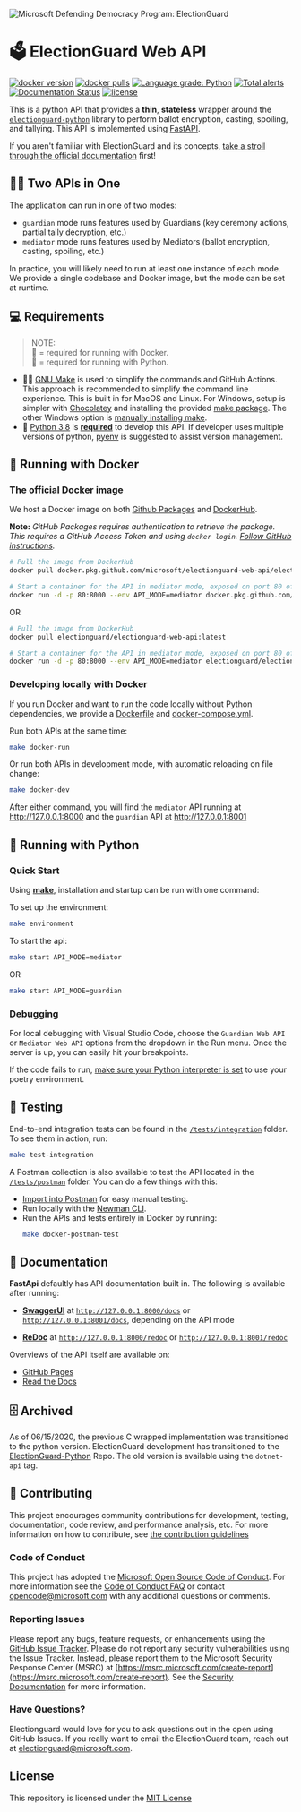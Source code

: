 ![Microsoft Defending Democracy Program: ElectionGuard](https://raw.githubusercontent.com/microsoft/electionguard-web-api/main/images/electionguard-banner.svg)

# 🗳️ ElectionGuard Web API

[![docker version](https://img.shields.io/docker/v/electionguard/electionguard-web-api)](https://hub.docker.com/r/electionguard/electionguard-web-api) [![docker pulls](https://img.shields.io/docker/pulls/electionguard/electionguard-web-api)](https://hub.docker.com/r/electionguard/electionguard-web-api) [![Language grade: Python](https://img.shields.io/lgtm/grade/python/g/microsoft/electionguard-web-api.svg?logo=lgtm&logoWidth=18)](https://lgtm.com/projects/g/microsoft/electionguard-web-api/context:python) [![Total alerts](https://img.shields.io/lgtm/alerts/g/microsoft/electionguard-web-api.svg?logo=lgtm&logoWidth=18)](https://lgtm.com/projects/g/microsoft/electionguard-web-api/alerts/) [![Documentation Status](https://readthedocs.org/projects/electionguard-web-api/badge/?version=latest)](https://electionguard-web-api.readthedocs.io) [![license](https://img.shields.io/github/license/microsoft/electionguard-web-api)](LICENSE)

This is a python API that provides a **thin**, **stateless** wrapper around the [`electionguard-python`](https://github.com/microsoft/electionguard-python) library to perform ballot encryption, casting, spoiling, and tallying. This API is implemented using [FastAPI](https://fastapi.tiangolo.com/#interactive-api-docs).

If you aren't familiar with ElectionGuard and its concepts, [take a stroll through the official documentation](https://microsoft.github.io/electionguard-python/) first!

## 👯‍♀️ Two APIs in One

The application can run in one of two modes:

- `guardian` mode runs features used by Guardians (key ceremony actions, partial tally decryption, etc.)
- `mediator` mode runs features used by Mediators (ballot encryption, casting, spoiling, etc.)

In practice, you will likely need to run at least one instance of each mode. We provide a single codebase and Docker image, but the mode can be set at runtime.

## 💻 Requirements

> NOTE:<br>
> 🐳 = required for running with Docker.<br>
> 🐍 = required for running with Python.

- 🐳🐍 [GNU Make](https://www.gnu.org/software/make/manual/make.html) is used to simplify the commands and GitHub Actions. This approach is recommended to simplify the command line experience. This is built in for MacOS and Linux. For Windows, setup is simpler with [Chocolatey](https://chocolatey.org/install) and installing the provided [make package](https://chocolatey.org/packages/make). The other Windows option is [manually installing make](http://gnuwin32.sourceforge.net/packages/make.htm).
- 🐍 [Python 3.8](https://www.python.org/downloads/) is <ins>**required**</ins> to develop this API. If developer uses multiple versions of python, [pyenv](https://github.com/pyenv/pyenv) is suggested to assist version management.

## 🐳 Running with Docker

### The official Docker image

We host a Docker image on both [Github Packages](https://github.com/microsoft/electionguard-web-api/packages/397920) and [DockerHub](https://hub.docker.com/r/electionguard/electionguard-web-api).

**Note:** _GitHub Packages requires authentication to retrieve the package. This requires a GitHub Access Token and using `docker login`. [Follow GitHub instructions](https://docs.github.com/en/packages/using-github-packages-with-your-projects-ecosystem/configuring-docker-for-use-with-github-packages#authenticating-with-a-personal-access-token)._

```bash
# Pull the image from DockerHub
docker pull docker.pkg.github.com/microsoft/electionguard-web-api/electionguard-web-api:main

# Start a container for the API in mediator mode, exposed on port 80 of the host machine
docker run -d -p 80:8000 --env API_MODE=mediator docker.pkg.github.com/microsoft/electionguard-web-api/electionguard-web-api:main
```

OR

```bash
# Pull the image from DockerHub
docker pull electionguard/electionguard-web-api:latest

# Start a container for the API in mediator mode, exposed on port 80 of the host machine
docker run -d -p 80:8000 --env API_MODE=mediator electionguard/electionguard-web-api:latest
```

### Developing locally with Docker

If you run Docker and want to run the code locally without Python dependencies, we provide a [Dockerfile](Dockerfile) and [docker-compose.yml](docker-compose.yml).

Run both APIs at the same time:

```bash
make docker-run
```

Or run both APIs in development mode, with automatic reloading on file change:

```bash
make docker-dev
```

After either command, you will find the `mediator` API running at http://127.0.0.1:8000 and the `guardian` API at http://127.0.0.1:8001

## 🐍 Running with Python

### Quick Start

Using [**make**](https://www.gnu.org/software/make/manual/make.html), installation and startup can be run with one command:

To set up the environment:

```bash
make environment
```

To start the api:

```bash
make start API_MODE=mediator
```

OR

```bash
make start API_MODE=guardian
```

### Debugging

For local debugging with Visual Studio Code, choose the `Guardian Web API` or `Mediator Web API` options from the dropdown in the Run menu. Once the server is up, you can easily hit your breakpoints.

If the code fails to run, [make sure your Python interpreter is set](https://code.visualstudio.com/docs/python/environments) to use your poetry environment.

## 🧪 Testing

End-to-end integration tests can be found in the [`/tests/integration`](/tests/integration) folder.  To see them in action, run:

```bash
make test-integration
```

A Postman collection is also available to test the API located in the [`/tests/postman`](/tests/postman) folder. You can do a few things with this:

- [Import into Postman](https://learning.postman.com/docs/getting-started/importing-and-exporting-data/#importing-data-into-postman) for easy manual testing.
- Run locally with the [Newman CLI](https://github.com/postmanlabs/newman).
- Run the APIs and tests entirely in Docker by running:
  ```bash
  make docker-postman-test
  ```

## 📝 Documentation

**FastApi** defaultly has API documentation built in. The following is available after running:

- **[SwaggerUI](https://github.com/swagger-api/swagger-ui)** at [`http://127.0.0.1:8000/docs`](http://127.0.0.1:8000/docs) or [`http://127.0.0.1:8001/docs`](http://127.0.0.1:8001/docs), depending on the API mode

- **[ReDoc](https://github.com/Redocly/redoc)** at [`http://127.0.0.1:8000/redoc`](http://127.0.0.1:8000/redoc) or [`http://127.0.0.1:8001/redoc`](http://127.0.0.1:8001/redoc)

Overviews of the API itself are available on:

- [GitHub Pages](https://microsoft.github.io/electionguard-web-api/)
- [Read the Docs](https://electionguard-web-api.readthedocs.io/)

## 🗄 Archived

As of 06/15/2020, the previous C wrapped implementation was transitioned to the python version. ElectionGuard development has transitioned to the [ElectionGuard-Python](https://github.com/microsoft/electionguard-python) Repo. The old version is available using the `dotnet-api` tag.

## 🤝 Contributing

This project encourages community contributions for development, testing, documentation, code review, and performance analysis, etc. For more information on how to contribute, see [the contribution guidelines](CONTRIBUTING.md)

### Code of Conduct

This project has adopted the [Microsoft Open Source Code of Conduct](https://opensource.microsoft.com/codeofconduct/). For more information see the [Code of Conduct FAQ](https://opensource.microsoft.com/codeofconduct/faq/) or contact [opencode@microsoft.com](mailto:opencode@microsoft.com) with any additional questions or comments.

### Reporting Issues

Please report any bugs, feature requests, or enhancements using the [GitHub Issue Tracker](https://github.com/microsoft/electionguard-web-api/issues). Please do not report any security vulnerabilities using the Issue Tracker. Instead, please report them to the Microsoft Security Response Center (MSRC) at [https://msrc.microsoft.com/create-report](https://msrc.microsoft.com/create-report). See the [Security Documentation](SECURITY.md) for more information.

### Have Questions?

Electionguard would love for you to ask questions out in the open using GitHub Issues. If you really want to email the ElectionGuard team, reach out at electionguard@microsoft.com.

## License

This repository is licensed under the [MIT License](LICENSE)

